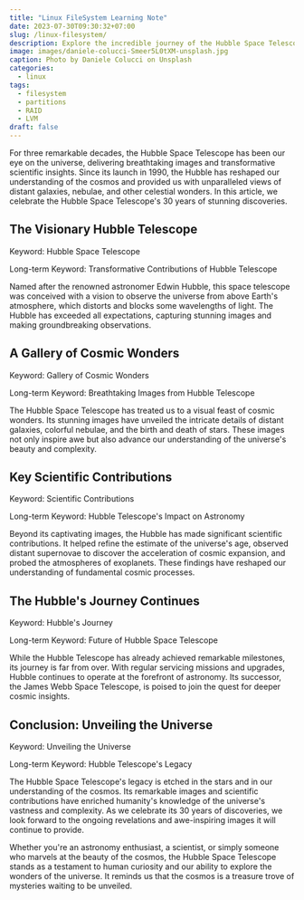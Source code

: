 ```yaml
---
title: "Linux FileSystem Learning Note"
date: 2023-07-30T09:30:32+07:00
slug: /linux-filesystem/
description: Explore the incredible journey of the Hubble Space Telescope and its three decades of groundbreaking contributions to astronomy.
image: images/daniele-colucci-Smeer5L0tXM-unsplash.jpg
caption: Photo by Daniele Colucci on Unsplash
categories:
  - linux
tags:
  - filesystem
  - partitions
  - RAID
  - LVM
draft: false
---
```


For three remarkable decades, the Hubble Space Telescope has been our eye on the universe, delivering breathtaking images and transformative scientific insights. Since its launch in 1990, the Hubble has reshaped our understanding of the cosmos and provided us with unparalleled views of distant galaxies, nebulae, and other celestial wonders. In this article, we celebrate the Hubble Space Telescope's 30 years of stunning discoveries.

## The Visionary Hubble Telescope

Keyword: Hubble Space Telescope

Long-term Keyword: Transformative Contributions of Hubble Telescope

Named after the renowned astronomer Edwin Hubble, this space telescope was conceived with a vision to observe the universe from above Earth's atmosphere, which distorts and blocks some wavelengths of light. The Hubble has exceeded all expectations, capturing stunning images and making groundbreaking observations.

## A Gallery of Cosmic Wonders

Keyword: Gallery of Cosmic Wonders

Long-term Keyword: Breathtaking Images from Hubble Telescope

The Hubble Space Telescope has treated us to a visual feast of cosmic wonders. Its stunning images have unveiled the intricate details of distant galaxies, colorful nebulae, and the birth and death of stars. These images not only inspire awe but also advance our understanding of the universe's beauty and complexity.

## Key Scientific Contributions

Keyword: Scientific Contributions

Long-term Keyword: Hubble Telescope's Impact on Astronomy

Beyond its captivating images, the Hubble has made significant scientific contributions. It helped refine the estimate of the universe's age, observed distant supernovae to discover the acceleration of cosmic expansion, and probed the atmospheres of exoplanets. These findings have reshaped our understanding of fundamental cosmic processes.

## The Hubble's Journey Continues

Keyword: Hubble's Journey

Long-term Keyword: Future of Hubble Space Telescope

While the Hubble Telescope has already achieved remarkable milestones, its journey is far from over. With regular servicing missions and upgrades, Hubble continues to operate at the forefront of astronomy. Its successor, the James Webb Space Telescope, is poised to join the quest for deeper cosmic insights.

## Conclusion: Unveiling the Universe

Keyword: Unveiling the Universe

Long-term Keyword: Hubble Telescope's Legacy

The Hubble Space Telescope's legacy is etched in the stars and in our understanding of the cosmos. Its remarkable images and scientific contributions have enriched humanity's knowledge of the universe's vastness and complexity. As we celebrate its 30 years of discoveries, we look forward to the ongoing revelations and awe-inspiring images it will continue to provide.

Whether you're an astronomy enthusiast, a scientist, or simply someone who marvels at the beauty of the cosmos, the Hubble Space Telescope stands as a testament to human curiosity and our ability to explore the wonders of the universe. It reminds us that the cosmos is a treasure trove of mysteries waiting to be unveiled.
